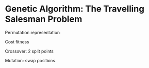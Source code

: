 # Genetic Algorithm: The Travelling Salesman Problem

Permutation representation

Cost fitness

Crossover: 2 split points

Mutation: swap positions
